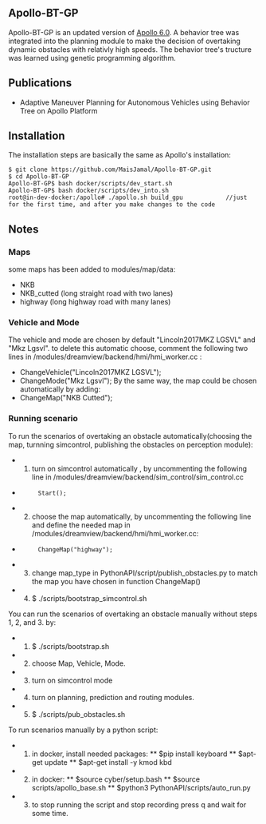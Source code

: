 ## Apollo-BT-GP

Apollo-BT-GP is an updated version of [Apollo 6.0](https://github.com/ApolloAuto/apollo). A behavior tree was integrated into the planning module to make the decision of overtaking dynamic obstacles with relativly high speeds. The behavior tree's tructure was learned using genetic programming algorithm.

## Publications

* Adaptive Maneuver Planning for Autonomous Vehicles using Behavior Tree on Apollo Platform

## Installation

The installation steps are basically the same as Apollo's installation:
```
$ git clone https://github.com/MaisJamal/Apollo-BT-GP.git
$ cd Apollo-BT-GP
Apollo-BT-GP$ bash docker/scripts/dev_start.sh
Apollo-BT-GP$ bash docker/scripts/dev_into.sh
root@in-dev-docker:/apollo# ./apollo.sh build_gpu            //just for the first time, and after you make changes to the code

```

## Notes

### Maps 

some maps has been added to modules/map/data:
* NKB
* NKB_cutted (long straight road with two lanes)
* highway (long highway road with many lanes)

### Vehicle and Mode

The vehicle and mode are chosen by default "Lincoln2017MKZ LGSVL" and "Mkz Lgsvl".
to delete this automatic choose, comment the following two lines in /modules/dreamview/backend/hmi/hmi_worker.cc :
* ChangeVehicle("Lincoln2017MKZ LGSVL");
* ChangeMode("Mkz Lgsvl");
By the same way, the map could be chosen automatically by adding:
* ChangeMap("NKB Cutted");

### Running scenario

To run the scenarios of overtaking an obstacle automatically(choosing the map, turnning simcontrol, publishing the obstacles on perception module):
* 1. turn on simcontrol automatically , by uncommenting the following line in /modules/dreamview/backend/sim_control/sim_control.cc
*          Start();
* 2. choose the map automatically, by uncommenting the following line and define the needed map in /modules/dreamview/backend/hmi/hmi_worker.cc:
*          ChangeMap("highway");
* 3. change map_type in PythonAPI/script/publish_obstacles.py to match the map you have chosen in function ChangeMap()
* 4.  $ ./scripts/bootstrap_simcontrol.sh 


You can run the scenarios of overtaking an obstacle manually without steps 1, 2, and 3. by:
* 1. $ ./scripts/bootstrap.sh 
* 2. choose Map, Vehicle, Mode.
* 3. turn on simcontrol mode
* 4. turn on planning, prediction and routing modules.
* 5. $ ./scripts/pub_obstacles.sh

To run scenarios manually by a python script:

* 1. in docker, install needed packages:
	** $pip install keyboard
	** $apt-get update
	** $apt-get install -y kmod kbd
* 2. in docker:
	** $source cyber/setup.bash
	** $source scripts/apollo_base.sh
	** $python3 PythonAPI/scripts/auto_run.py
* 3. to stop running the script and stop recording press q and wait for some time.




